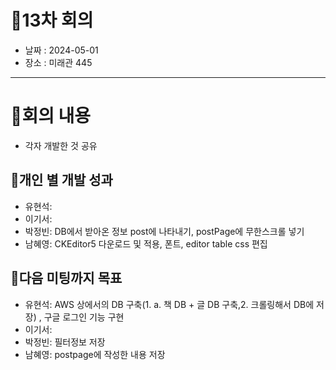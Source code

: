 # 📍13차 회의
  + 날짜 : 2024-05-01
  + 장소 : 미래관 445

---

# 📍회의 내용
+ 각자 개발한 것 공유
  
## 📍개인 별 개발 성과 
+ 유현석:
+ 이기서: 
+ 박정빈: DB에서 받아온 정보 post에 나타내기, postPage에 무한스크롤 넣기
+ 남혜영: CKEditor5 다운로드 및 적용, 폰트, editor table css 편집

## 📍다음 미팅까지 목표
+ 유현석: AWS 상에서의 DB 구축(1. a. 책 DB + 글 DB 구축,2. 크롤링해서 DB에 저장) , 구글 로그인 기능 구현 
+ 이기서: 
+ 박정빈: 필터정보 저장 
+ 남혜영: postpage에 작성한 내용 저장
